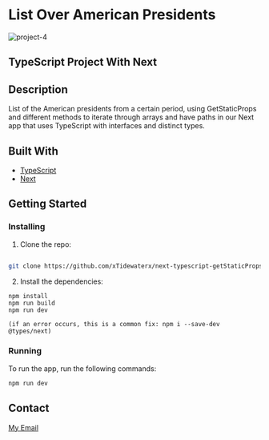 # List Over American Presidents


![project-4](https://user-images.githubusercontent.com/79268288/227971103-d4c79236-ee0e-4423-adb6-d68a11de2f80.png)



## TypeScript Project With Next

## Description


List of the American presidents from a certain period, using GetStaticProps and different methods to iterate through arrays and have paths in our Next app that uses TypeScript with interfaces and distinct types.



## Built With


- [TypeScript](https://www.typescriptlang.org/)
- [Next](https://vercel.com/solutions/nextjs?utm_campaign_id=18576682558)




## Getting Started

### Installing



1. Clone the repo:

```bash

git clone https://github.com/xTidewaterx/next-typescript-getStaticProps
```

2. Install the dependencies:

```
npm install
npm run build
npm run dev

(if an error occurs, this is a common fix: npm i --save-dev @types/next)
```

### Running


To run the app, run the following commands:

```bash
npm run dev
```


## Contact


[My Email](johan12ab@gmail.com)
